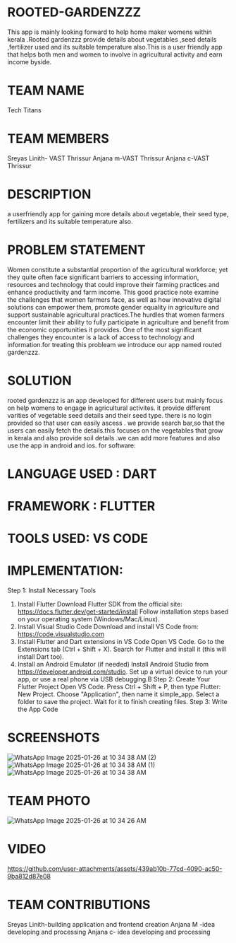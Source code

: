 # ROOTED-GARDENZZZ
This app is mainly looking forward to help home maker womens within kerala .Rooted gardenzzz provide details about vegetables ,seed details ,fertilizer used and its suitable temperature also.This is a user friendly app that helps both men and  women to  involve in agricultural activity and earn income byside.
# TEAM NAME
Tech Titans 
# TEAM MEMBERS
Sreyas Linith- VAST Thrissur
Anjana m-VAST Thrissur
Anjana c-VAST Thrissur
# DESCRIPTION
a userfriendly app for gaining more details about vegetable, their seed type, fertilizers and its suitable temperature also.
# PROBLEM STATEMENT
Women constitute a substantial proportion of the agricultural workforce; yet they quite often face significant barriers to accessing information, resources and technology that could improve their farming practices and enhance productivity and farm income. This good practice note examine the challenges that women farmers face, as well as how innovative digital solutions can empower them, promote gender equality in agriculture and support sustainable agricultural practices.The hurdles that women farmers encounter limit their ability to fully participate in agriculture and benefit from the economic opportunities it provides. One of the most significant challenges they encounter is a lack of access to technology and information.for treating this probleam we introduce our app named routed gardenzzz. 
# SOLUTION 
rooted gardenzzz is an app developed for different users but mainly focus on help womens to engage in agricultural activites. it provide different varities of vegetable seed details and their seed type. there is no login provided so that user can easily ascess . we provide search bar,so that the users can easily fetch the details.this focuses on the vegetables that grow in kerala and also provide soil details .we can add more features and also use the app in android and ios.
for software: 
# LANGUAGE USED : DART
# FRAMEWORK : FLUTTER
# TOOLS USED: VS CODE
# IMPLEMENTATION: 
Step 1: Install Necessary Tools
1. Install Flutter
Download Flutter SDK from the official site:
https://docs.flutter.dev/get-started/install
Follow installation steps based on your operating system (Windows/Mac/Linux).
2. Install Visual Studio Code
Download and install VS Code from:
https://code.visualstudio.com
3. Install Flutter and Dart extensions in VS Code
Open VS Code.
Go to the Extensions tab (Ctrl + Shift + X).
Search for Flutter and install it (this will install Dart too).
4. Install an Android Emulator (if needed)
Install Android Studio from https://developer.android.com/studio.
Set up a virtual device to run your app, or use a real phone via USB debugging.B
Step 2: Create Your Flutter Project
Open VS Code.
Press Ctrl + Shift + P, then type Flutter: New Project.
Choose "Application", then name it simple_app.
Select a folder to save the project.
Wait for it to finish creating files.
Step 3: Write the App Code

# SCREENSHOTS
![WhatsApp Image 2025-01-26 at 10 34 38 AM (2)](https://github.com/user-attachments/assets/d19392e8-26eb-439c-a735-cc1167b37c10)
![WhatsApp Image 2025-01-26 at 10 34 38 AM (1)](https://github.com/user-attachments/assets/1efc233e-f56f-4b0d-a1df-f2fa9cd0a799)
![WhatsApp Image 2025-01-26 at 10 34 38 AM](https://github.com/user-attachments/assets/b2f2bc44-6c1b-451d-ab37-a6fcf2450b65)

# TEAM PHOTO
![WhatsApp Image 2025-01-26 at 10 34 26 AM](https://github.com/user-attachments/assets/e45a6333-2850-48bc-bf36-cb387db57b46)

# VIDEO
https://github.com/user-attachments/assets/439ab10b-77cd-4090-ac50-9ba812d87e08

# TEAM CONTRIBUTIONS
Sreyas Linith-building application and frontend creation
Anjana M -idea developing and processing 
Anjana c- idea developing and processing




